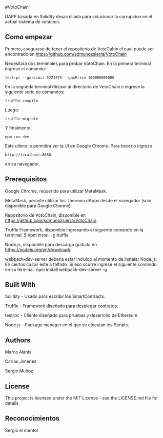#VotoChain

DAPP basada en Solidity desarrollada para solucionar la corrupcion en el actual sistema de votacion.

## Como empezar

Primero, asegurase de tener el repositorio de VotoCahin el cual puede ser encontrado en https://github.com/sdmunozsierra/VotoChain

Necesitara dos terminales para probar VotoChain.
En la primera terminal ingrese el comando:

`testrpc --gasLimit 6721975 --gasPrice 100000000000`

En la segunda terminal dirijase al directorio de VotoChain e ingrese la siguiente serie de comandos:

`truffle compile`

Luego:

`truffle migrate `

Y finalmente:

`npm run dev`

Este ultimo le permitira ver la UI en Google Chrome.
Para hacerlo ingrese

`http://localhost:8080`

en su navegador.

## Prerequisitos

Google Chrome, requerido para utilizar MetaMask.

MetaMask, permite utilizar los Thereum dApps desde el navegador (solo disponible para Google Chorme).

Repositorio de VotoChain, disponible en https://github.com/sdmunozsierra/VotoChain.

Truffle Framework, disponible ingresando el siguente comando en la terminal.
$ npm install -g truffle

Node.js, disponible para descarga gratuita en https://nodejs.org/en/download/.

webpack-dev-server deberia estar incluido al momento de instalar Node.js. En ciertos casos este a faltado. Si eso ocurre ingrese el siguiente comando en su terminal.
npm install webpack-dev-server -g

## Built With

Solidity - Usado para escribir los SmartContracts.

Truffle - Framework diseñado para desplegar contratos.

testrpc - Cliente diseñado para pruebas y desarrollo de Ethereum.

Node.js - Package manager en el que se ejecutan los Scripts.

## Authors

Marco Alanis

Carlos Jimenez

Sergio Muñoz

## License

This project is licensed under the MIT License - see the LICENSE.md file for details

## Reconocimientos

Sergio el mentor

